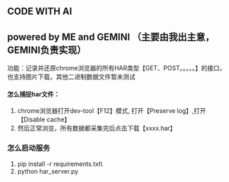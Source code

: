 ## CODE WITH AI
## powered by ME and GEMINI （主要由我出主意，GEMINI负责实现）

功能：记录并还原chrome浏览器的所有HAR类型【GET、POST。。。。。】的接口，也支持图片下载，其他二进制数据文件暂未测试


#### 怎么捕捉har文件：
1. chrome浏览器打开dev-tool【F12】模式, 打开【Preserve log】,打开【Disable cache】
2. 然后正常浏览，所有数据都采集完后点击下载【xxxx.har】


### 怎么启动服务
1. pip install -r requirements.txt\
2. python har_server.py






